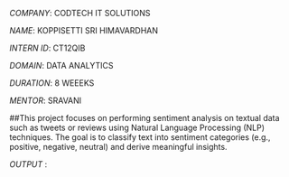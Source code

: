 *COMPANY*: CODTECH IT SOLUTIONS

*NAME*: KOPPISETTI SRI HIMAVARDHAN

*INTERN ID*: CT12QIB

*DOMAIN*: DATA ANALYTICS

*DURATION*: 8 WEEEKS

*MENTOR*: SRAVANI 

##This project focuses on performing sentiment analysis on textual data such as tweets or reviews using Natural Language Processing (NLP) techniques. The goal is to classify text into sentiment categories (e.g., positive, negative, neutral) and derive meaningful insights.

*OUTPUT* :


